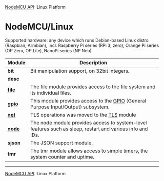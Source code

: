 [NodeMCU API](../toc.md): Linux Platform
# NodeMCU/Linux
Supported hardware: any device which runs Debian-based Linux distro (Raspbian, Armbian), incl. Raspberry Pi series (RPi 3, zero), Orange Pi series (OP Zero, OP Lite), NanoPi series (NP Neo)

| Module | Description |
| --- | --- |
| **bit** | Bit manipulation support, on 32bit integers. | 
| **desc** |  | 
| **[file](modules/file.md)** | The file module provides access to the file system and its individual files. | 
| **[gpio](modules/gpio.md)** | This module provides access to the [GPIO](https://en.wikipedia.org/wiki/General-purpose_input/output) (General Purpose Input/Output) subsystem. | 
| **[net](modules/net.md)** |  TLS operations was moved to the [TLS](tls.md) module  | 
| **[node](modules/node.md)** | The node module provides access to system-level features such as sleep, restart and various info and IDs. | 
| **sjson** | The JSON support module. | 
| **tmr** | The tmr module allows access to simple timers, the system counter and uptime. | 

----

[NodeMCU API](../toc.md): Linux Platform
